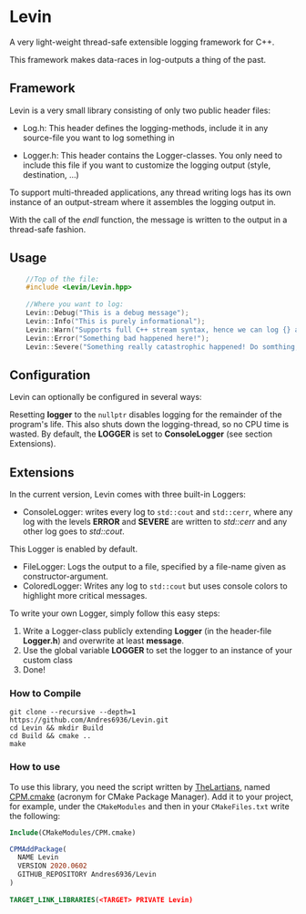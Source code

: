 # Levin

A very light-weight thread-safe extensible logging framework for C++.

This framework makes data-races in log-outputs a thing of the past.

## Framework

Levin is a very small library consisting of only two public header files:

- Log.h: This header defines the logging-methods, include it in any source-file
you want to log something in

- Logger.h: This header contains the Logger-classes. You only need to include
this file if you want to customize the logging output (style, destination, ...)

To support multi-threaded applications, any thread writing logs has its own
instance of an output-stream where it assembles the logging output in.

With the call of the *endl* function, the message is written to the output in a
thread-safe fashion.

## Usage

```cpp
    //Top of the file:
    #include <Levin/Levin.hpp>
    
    //Where you want to log:
    Levin::Debug("This is a debug message");
    Levin::Info("This is purely informational");
    Levin::Warn("Supports full C++ stream syntax, hence we can log {} as well as {}", 12, 42.42);
    Levin::Error("Something bad happened here!");
    Levin::Severe("Something really catastrophic happened! Do somthing, NOW!!");
```

## Configuration

Levin can optionally be configured in several ways:

Resetting **logger** to the `nullptr` disables logging for the remainder of the program's life. 
This also shuts down the logging-thread, so no CPU time is wasted. By default, the **LOGGER** is set to **ConsoleLogger** (see section Extensions).

## Extensions
In the current version, Levin comes with three built-in Loggers:

- ConsoleLogger: writes every log to `std::cout` and `std::cerr`, where any log with the levels **ERROR** and 
**SEVERE** are written to *std::cerr* and any other log goes to *std::cout*.

This Logger is enabled by default.
- FileLogger: Logs the output to a file, specified by a file-name given as constructor-argument.
- ColoredLogger: Writes any log to `std::cout` but uses console colors to highlight more critical messages.

To write your own Logger, simply follow this easy steps:

1. Write a Logger-class publicly extending **Logger** (in the header-file **Logger.h**) and overwrite at least **message**.
2. Use the global variable **LOGGER** to set the logger to an instance of your custom class
3. Done!

### How to Compile

```shell
git clone --recursive --depth=1 https://github.com/Andres6936/Levin.git
cd Levin && mkdir Build
cd Build && cmake ..
make 
```

### How to use
To use this library, you need the script written by [TheLartians](https://github.com/TheLartians),
named [CPM.cmake](https://github.com/TheLartians/CPM.cmake) (acronym for CMake
Package Manager). Add it to your project, for example, under the
`CMakeModules` and then in your `CMakeFiles.txt` write the following:

```cmake
Include(CMakeModules/CPM.cmake)

CPMAddPackage(
  NAME Levin
  VERSION 2020.0602
  GITHUB_REPOSITORY Andres6936/Levin
)
 
TARGET_LINK_LIBRARIES(<TARGET> PRIVATE Levin)
```
